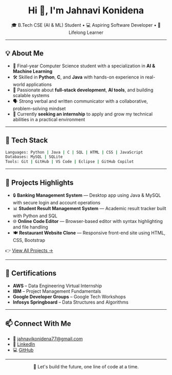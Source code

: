 
<h1 align="center">Hi 👋, I'm Jahnavi Konidena</h1>

<p align="center">
  🎓 B.Tech CSE (AI & ML) Student • 💻 Aspiring Software Developer • 🌱 Lifelong Learner
</p>

---

## 💡 About Me

- 🧠 Final-year Computer Science student with a specialization in **AI & Machine Learning**
- 🛠️ Skilled in **Python**, **C**, and **Java** with hands-on experience in real-world applications
- 🤖 Passionate about **full-stack development**, **AI tools**, and building scalable systems
- 🗣️ Strong verbal and written communicator with a collaborative, problem-solving mindset
- 🚀 Currently **seeking an internship** to apply and grow my technical abilities in a practical environment

---

## 🔧 Tech Stack

```bash
Languages: Python | Java | C | SQL | HTML | CSS | JavaScript
Databases: MySQL | SQLite
Tools: Git | GitHub | VS Code | Eclipse | GitHub Copilot
```

---

## 📌 Projects Highlights

- 🔒 **Banking Management System** — Desktop app using Java & MySQL with secure login and account operations  
- 📊 **Student Result Management System** — Academic result tracker built with Python and SQL  
- 🌐 **Online Code Editor** — Browser-based editor with syntax highlighting and file handling  
- 🍽️ **Restaurant Website Clone** — Responsive front-end site using HTML, CSS, Bootstrap  

👉 [View All Projects →](https://github.com/Jahnavikonidena?tab=repositories)

---

## 🏅 Certifications

- **AWS** – Data Engineering Virtual Internship  
- **IBM** – Project Management Fundamentals  
- **Google Developer Groups** – Google Tech Workshops  
- **Infosys Springboard** – Data Structures and Algorithms

---

## 📫 Connect With Me

- 📧 jahnavikonidena77@gmail.com  
- 🔗 [LinkedIn](https://linkedin.com/in/jahnavi-konidena-479921266)  
- 💻 [GitHub](https://github.com/Jahnavikonidena)  

---

<p align="center">
  🚀 Let's build the future, one line of code at a time.
</p>
